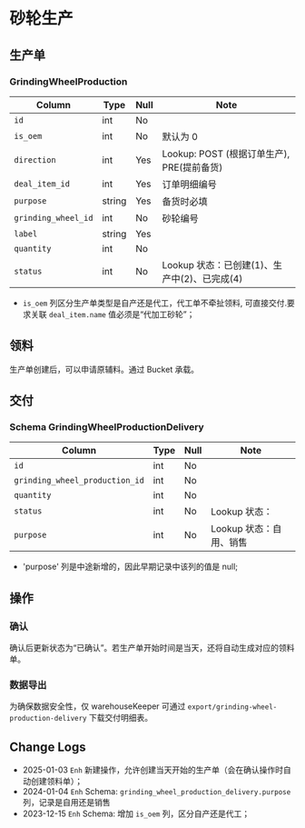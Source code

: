 # 砂轮生产

生产单
---------------------------------------------------------------------------

### GrindingWheelProduction
Column                              | Type      | Null | Note
------------------------------------|-----------|------|-------
`id`                                | int       | No   | 
`is_oem`                            | int       | No   | 默认为 0
`direction`                         | int       | Yes  | Lookup: POST (根据订单生产), PRE(提前备货) 
`deal_item_id`                      | int       | Yes  | 订单明细编号
`purpose`                           | string    | Yes  | 备货时必填
`grinding_wheel_id`                 | int       | No   | 砂轮编号
`label`                             | string    | Yes  | 
`quantity`                          | int       | No   | 
`status`                            | int       | No   | Lookup 状态：已创建(1)、生产中(2)、已完成(4)

- `is_oem` 列区分生产单类型是自产还是代工，代工单不牵扯领料,
   可直接交付.要求关联 `deal_item.name` 值必须是“代加工砂轮”；

领料
---------------------------------------------------------------------------
生产单创建后，可以申请原辅料。通过 Bucket 承载。

交付
---------------------------------------------------------------------------
### Schema GrindingWheelProductionDelivery
Column                              | Type      | Null | Note
------------------------------------|-----------|------|-------
`id`                                | int       | No   | 
`grinding_wheel_production_id`      | int       | No   | 
`quantity`                          | int       | No   |
`status`                            | int       | No   | Lookup 状态：
`purpose`                           | int       | No   | Lookup 状态：自用、销售

- 'purpose' 列是中途新增的，因此早期记录中该列的值是 null;

操作
---------------------------------------------------------------------------

### 确认
确认后更新状态为“已确认”。若生产单开始时间是当天，还将自动生成对应的领料单。

### 数据导出
为确保数据安全性，仅 warehouseKeeper 可通过 `export/grinding-wheel-production-delivery` 下载交付明细表。

Change Logs
--------------------------------------------------------------------------
- 2025-01-03 `Enh` 新建操作，允许创建当天开始的生产单（会在确认操作时自动创建领料单）；
- 2024-01-04 `Enh` Schema: `grinding_wheel_production_delivery.purpose` 列，记录是自用还是销售
- 2023-12-15 `Enh` Schema: 增加 `is_oem` 列，区分自产还是代工；
